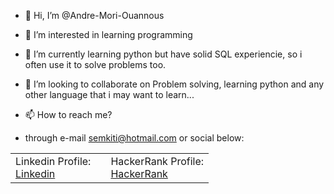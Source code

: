 - 👋 Hi, I’m @Andre-Mori-Ouannous

- 👀 I’m interested in learning programming

- 🌱 I’m currently learning python but have solid SQL experiencie, so i often use it to solve problems too.

- 💞️ I’m looking to collaborate on Problem solving, learning python and any other language that i may want to learn...

- 📫 How to reach me? 
- through e-mail semkiti@hotmail.com or social below:

<table>
  <td>Linkedin Profile: <div class="badge-base LI-profile-badge" data-locale="pt_BR" data-size="medium" data-theme="light" data-type="VERTICAL" data-vanity="andremoriouannous" data-version="v1"><a class="badge-base__link LI-simple-link" href="https://br.linkedin.com/in/andremoriouannous?trk=profile-badge">Linkedin</a>
   </td>
    <td>
        <td>HackerRank Profile: <div class="badge-base LI-profile-badge" data-locale="pt_BR" data-size="medium" data-theme="light" data-type="VERTICAL" data-vanity="andremoriouannous" data-version="v1"><a class="badge-base__link LI-simple-link" href="https://www.hackerrank.com/semkiti">HackerRank</a>
   </td>
</table>
<!---
Andre-Mori-Ouannous/Andre-Mori-Ouannous is a ✨ special ✨ repository because its `README.md` (this file) appears on your GitHub profile.
You can click the Preview link to take a look at your changes.
--->
